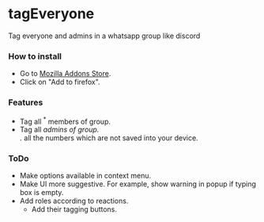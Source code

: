 # tagEveryone
Tag everyone and admins in a whatsapp group like discord

### How to install
* Go to [Mozilla Addons Store](https://addons.mozilla.org/en-US/firefox/addon/tageveryone/).
* Click on "Add to firefox".

### Features
* Tag all <sup>*</sup> members of group.  
* Tag all <sup>*</sup> admins of group.  
 .* all the numbers which are not saved into your device.

### ToDo
* Make options available in context menu.
* Make UI more suggestive. For example, show warning in popup if typing box is empty.
* Add roles according to reactions.
  * Add their tagging buttons.
